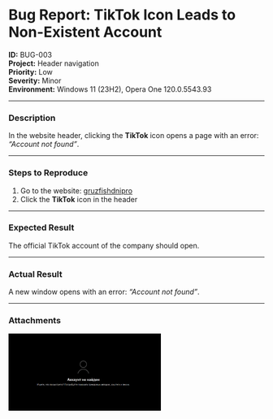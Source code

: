 # Bug Report: TikTok Icon Leads to Non-Existent Account

**ID:** BUG-003  
**Project:** Header navigation  
**Priority:** Low  
**Severity:** Minor  
**Environment:** Windows 11 (23H2), Opera One 120.0.5543.93  

---

### Description
In the website header, clicking the **TikTok** icon opens a page with an error: *“Account not found”*.  

---

### Steps to Reproduce
1. Go to the website: [gruzfishdnipro](https://gruzfishdnipro.com.ua/ru)  
2. Click the **TikTok** icon in the header  

---

### Expected Result
The official TikTok account of the company should open.  

---

### Actual Result
A new window opens with an error: *“Account not found”*.  

---

### Attachments
<img src="screenshots/bug3.png" width="300"/>   